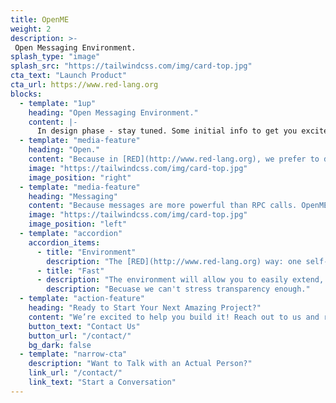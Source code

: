 ```yaml
---
title: OpenME
weight: 2
description: >-
 Open Messaging Environment.
splash_type: "image"
splash_src: "https://tailwindcss.com/img/card-top.jpg"
cta_text: "Launch Product"
cta_url: https://www.red-lang.org
blocks:
  - template: "1up"
    heading: "Open Messaging Environment."
    content: |-
      In design phase - stay tuned. Some initial info to get you excited.
  - template: "media-feature"
    heading: "Open."
    content: "Because in [RED](http://www.red-lang.org), we prefer to do things transparantly. In a world full of messaging products and async group collaboration tools: OpenME will be open, so you can integrate fast and mold it to your use cases and workflow."
    image: "https://tailwindcss.com/img/card-top.jpg"
    image_position: "right"
  - template: "media-feature"
    heading: "Messaging"
    content: "Because messages are more powerful than RPC calls. OpenME will allow sending messages that can be normal messages (chat-like) or trigger a workflow or task."
    image: "https://tailwindcss.com/img/card-top.jpg"
    image_position: "left"
  - template: "accordion"
    accordion_items:
      - title: "Environment"
        description: "The [RED](http://www.red-lang.org) way: one self-contained environment. On many platforms - Windows, Linux, macOS, ARM. And all these environments will be open - allowing you to define DSLs for custom tasks and workflows. And as a message comes in, the DSL will provide a natural sandbox - safety guaranteed."
      - title: "Fast"
      - description: "The environment will allow you to easily extend, adding workflows and features you need.And because it's in Red, that will be super simple. We will allow you to mold your environment to your needs - which is a whole different approach then a collaboration tool with some APIs."
        description: "Becuase we can't stress transparency enough."
  - template: "action-feature"
    heading: "Ready to Start Your Next Amazing Project?"
    content: "We’re excited to help you build it! Reach out to us and request a proposal from our team."
    button_text: "Contact Us"
    button_url: "/contact/"
    bg_dark: false
  - template: "narrow-cta"
    description: "Want to Talk with an Actual Person?"
    link_url: "/contact/"
    link_text: "Start a Conversation"
---
```

